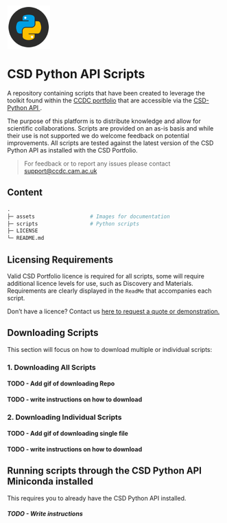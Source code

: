 <img src="assets/csd-python-api-logo.png" width="100px">

# CSD Python API Scripts


A repository containing scripts that have been created to leverage the toolkit found within
the [CCDC portfolio](https://www.ccdc.cam.ac.uk/solutions/) that are accessible via
the [CSD-Python API ](https://www.ccdc.cam.ac.uk/solutions/csd-core/components/csd-python-api/).

The purpose of this platform is to distribute knowledge and allow for scientific collaborations. Scripts are provided on an as-is basis and while their use is not supported we do welcome feedback on potential improvements. All scripts are tested against the latest version of the CSD Python API as installed with the CSD Portfolio.

> For feedback or to report any issues please contact [support@ccdc.cam.ac.uk](support@ccdc.cam.ac.uk)

## Content 

```graphql
.
├─ assets                  # Images for documentation
├─ scripts                 # Python scripts 
├─ LICENSE
└─ README.md
```

## Licensing Requirements 

Valid CSD Portfolio licence is required for all scripts, some will require additional licence levels for use, such as Discovery and Materials. Requirements are clearly displayed in the `ReadMe` that accompanies each script. 

Don’t have a licence? Contact us [here to request a quote or demonstration.](https://www.ccdc.cam.ac.uk/theccdcprofile/contactus/)

## Downloading Scripts

This section will focus on how to download multiple or individual scripts: 

### 1. Downloading All Scripts 


#### TODO - Add gif of downloading Repo 
#### TODO - write instructions on how to download


### 2. Downloading Individual Scripts

#### TODO - Add gif of downloading single file
#### TODO - write instructions on how to download


## Running scripts through the CSD Python API Miniconda installed 

This requires you to already have the CSD Python API installed. 

##### TODO - Write instructions 